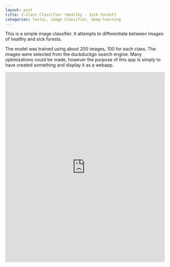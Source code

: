 ```yaml
---
layout: post
title: 2-Class Classifier (Healthy - Sick Forest)
categories: fastai, image classifier, deep-learning
---
```


This is a simple image classifier. It attempts to differentiate between images of healthy and sick forests.

The model was trained using about 200 images, 100 for each class. The images were selected from the duckduckgo search engine.
Many optimizations could be made, however the purpose of this app is simply to have created something and display it as a webapp.

<iframe
    src="https://mybinder.org/v2/gh/maxsivertsen/maxsivertsen.github.io/f37250c602f713406fd5a85711baa4475414f600?urlpath=lab%2Ftree%2F02_APP_forest_predictor.ipynb"
    width="100%"
    height="600"
    frameborder="0">
</iframe>